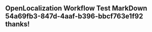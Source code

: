 <properties
ms.topic="hero-topic"
ms.test1="hero-topic"
ms.test2="test"/>

## OpenLocalization Workflow Test MarkDown 54a69fb3-847d-4aaf-b396-bbcf763e1f92 thanks!
